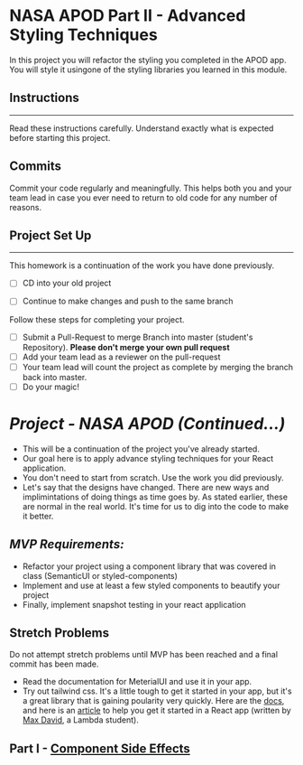 
# NASA APOD Part II - Advanced Styling Techniques
In this project you will refactor the styling you completed in the APOD app. You will style it usingone of the styling libraries you learned in this module.

## Instructions

---

Read these instructions carefully. Understand exactly what is expected before starting this project.

## Commits

Commit your code regularly and meaningfully. This helps both you and your team lead in case you ever need to return to old code for any number of reasons.


## Project Set Up

---

This homework is a continuation of the work you have done previously.

- [ ] CD into your old project
- [ ] Continue to make changes and push to the same branch


Follow these steps for completing your project.

- [ ] Submit a Pull-Request to merge Branch into master (student's Repository). **Please don't merge your own pull request**
- [ ] Add your team lead as a reviewer on the pull-request
- [ ] Your team lead will count the project as complete by merging the branch back into master.
- [ ] Do your magic!

# _Project - NASA APOD (Continued...)_

- This will be a continuation of the project you've already started.
- Our goal here is to apply advance styling techniques for your React application.
- You don't need to start from scratch. Use the work you did previously.
- Let's say that the designs have changed. There are new ways and implimintations of doing things as time goes by. As stated earlier, these are normal in the real world. It's time for us to dig into the code to make it better.


## _MVP Requirements:_

- Refactor your project using a component library that was covered in class (SemanticUI or styled-components)
- Implement and use at least a few styled components to beautify your project
- Finally, implement snapshot testing in your react application


## Stretch Problems

Do not attempt stretch problems until MVP has been reached and a final commit has been made.

- Read the documentation for MeterialUI and use it in your app.
- Try out tailwind css. It's a little tough to get it started in your app, but it's a great library that is gaining poularity very quickly. Here are the [docs](https://tailwindcss.com/), and here is an [article](https://medium.com/@pipecork/using-tailwind-in-react-quickstart-4b06c10317b5) to help you get it started in a React app (written by [Max David](https://medium.com/@pipecork), a Lambda student).
 
## Part I - [Component Side Effects](README.md)
